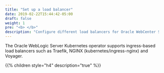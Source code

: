 ```yaml
---
title: "Set up a load balancer"
date: 2019-02-22T15:44:42-05:00
draft: false
weight: 1
pre: "<b> </b>"
description: "Configure different load balancers for Oracle WebCenter Sites domains"
---
```


The Oracle WebLogic Server Kubernetes operator supports ingress-based load balancers such as Traefik, NGINX (kubernetes/ingress-nginx) and Voyager.


{{% children style="h4" description="true" %}}
